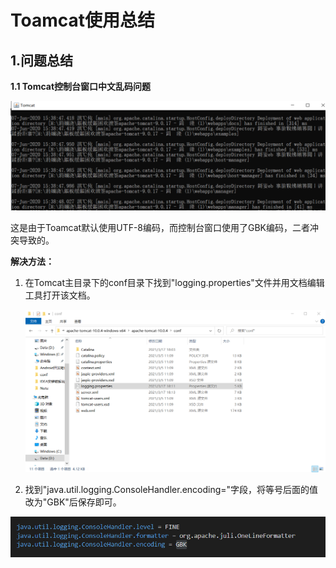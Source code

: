 # Toamcat使用总结

## 1.问题总结

**1.1 Tomcat控制台窗口中文乱码问题**

![capture_20210317183440873](img\capture_20210317183440873.bmp)

这是由于Toamcat默认使用UTF-8编码，而控制台窗口使用了GBK编码，二者冲突导致的。

**解决方法：**

1. 在Tomcat主目录下的conf目录下找到"logging.properties"文件并用文档编辑工具打开该文档。

   ![capture_20210317182445259](img\capture_20210317182445259.bmp)

2. 找到"java.util.logging.ConsoleHandler.encoding="字段，将等号后面的值改为"GBK"后保存即可。

![capture_20210317182708270](img\capture_20210317182708270.bmp)